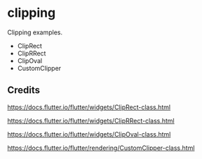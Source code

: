 # clipping

Clipping examples.

* ClipRect
* ClipRRect
* ClipOval
* CustomClipper

## Credits

https://docs.flutter.io/flutter/widgets/ClipRect-class.html

https://docs.flutter.io/flutter/widgets/ClipRRect-class.html

https://docs.flutter.io/flutter/widgets/ClipOval-class.html

https://docs.flutter.io/flutter/rendering/CustomClipper-class.html
